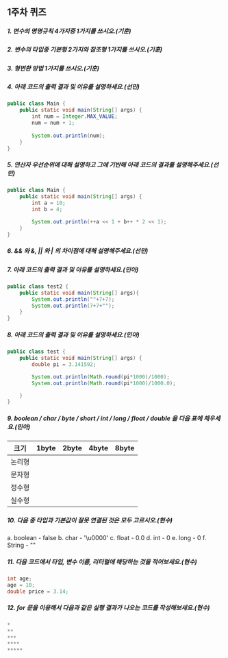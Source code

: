 ## 1주차 퀴즈


##### 1. 변수의 명명규칙 4가지중 1가지를 쓰시오.(기훈)


##### 2. 변수의 타입중 기본형 2가지와 참조형 1가지를 쓰시오.(기훈)


##### 3. 형변환 방법 1가지를 쓰시오.(기훈)

##### 4. 아래 코드의 출력 결과 및 이유를 설명하세요.(선민)
```java
public class Main {
    public static void main(String[] args) {
        int num = Integer.MAX_VALUE;
        num = num + 1;
        
        System.out.println(num);
    }
}
```

##### 5. 연산자 우선순위에 대해 설명하고 그에 기반해 아래 코드의 결과를 설명해주세요.(선민)
```java
public class Main {
    public static void main(String[] args) {
        int a = 10;
        int b = 4;

        System.out.println(++a << 1 + b++ * 2 << 1);
    }
}
```

##### 6. && 와 &, || 와 | 의 차이점에 대해 설명해주세요.(선민)

##### 7. 아래 코드의 출력 결과 및 이유를 설명하세요.(민아)
```java
public class test2 {
    public static void main(String[] args){
        System.out.println(""+7+7);
        System.out.println(7+7+"");
    }
}
```
##### 8. 아래 코드의 출력 결과 및 이유를 설명하세요.(민아)
```java
public class test {
    public static void main(String[] args) {
        double pi = 3.141592;

        System.out.println(Math.round(pi*1000)/1000);
        System.out.println(Math.round(pi*1000)/1000.0);

    }
}
```
##### 9. boolean / char / byte / short / int / long / float / double 을 다음 표에 채우세요.(민아)
|크기|1byte|2byte|4byte|8byte|
|---|---|---|---|---|
|논리형|||||
|문자형|||||
|정수형|||||
|실수형|||||

##### 10. 다음 중 타입과 기본값이 잘못 연결된 것은 모두 고르시오.(현수)
a. boolean - false
b. char - '\u0000'
c. float - 0.0
d. int - 0
e. long - 0
f. String - ""

##### 11. 다음 코드에서 타입, 변수 이름, 리터럴에 해당하는 것을 적어보세요.(현수)
```java
int age;
age = 10;
double price = 3.14;
```

##### 12. for 문을 이용해서 다음과 같은 실행 결과가 나오는 코드를 작성해보세요.(현수)
```java
*
**
***
****
*****
```
